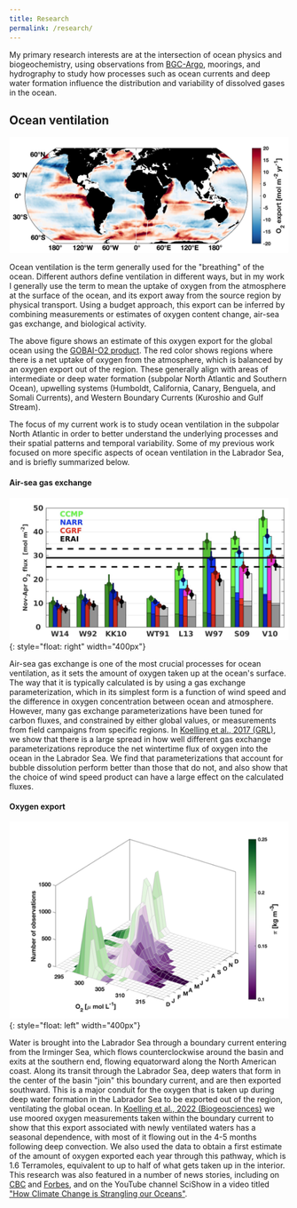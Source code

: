 ```yaml
---
title: Research
permalink: /research/
---
```


My primary research interests are at the intersection of ocean physics and biogeochemistry, using observations from [BGC-Argo](https://biogeochemical-argo.org), moorings, and hydrography to study how processes such as ocean currents and deep water formation influence the distribution and variability of dissolved gases in the ocean.

## Ocean ventilation

![Text](/assets/images/exp_global_l13.jpg)

Ocean ventilation is the term generally used for the "breathing" of the ocean. Different authors define ventilation in different ways, but in my work I generally use the term to mean the uptake of oxygen from the atmosphere at the surface of the ocean, and its export away from the source region by physical transport. Using a budget approach, this export can be inferred by combining measurements or estimates of oxygen content change, air-sea gas exchange, and biological activity.

The above figure shows an estimate of this oxygen export for the global ocean using the [GOBAI-O2 product](https://www.pmel.noaa.gov/gobai/). The red color shows regions where there is a net uptake of oxygen from the atmosphere, which is balanced by an oxygen export out of the region. These generally align with areas of intermediate or deep water formation (subpolar North Atlantic and Southern Ocean), upwelling systems (Humboldt, California, Canary, Benguela, and Somali Currents), and Western Boundary Currents (Kuroshio and Gulf Stream). 

The focus of my current work is to study ocean ventilation in the subpolar North Atlantic in order to better understand the underlying processes and their spatial patterns and temporal variability. Some of my previous work focused on more specific aspects of ocean ventilation in the Labrador Sea, and is briefly summarized below.

#### Air-sea gas exchange
![Gas exchange parameterizations](/assets/images/gasex.png){: style="float: right" width="400px"}

Air-sea gas exchange is one of the most crucial processes for ocean ventilation, as it sets the amount of oxygen taken up at the ocean's surface. The way that it is typically calculated is by using a gas exchange parameterization, which in its simplest form is a function of wind speed and the difference in oxygen concentration between ocean and atmosphere. However, many gas exchange parameterizations have been tuned for carbon fluxes, and constrained by either global values, or measurements from field campaigns from specific regions. In [Koelling et al., 2017 (GRL)](https://doi.org/10.1002/2017GL073933), we show that there is a large spread in how well different gas exchange parameterizations reproduce the net wintertime flux of oxygen into the ocean in the Labrador Sea. We find that parameterizations that account for bubble dissolution perform better than those that do not, and also show that the choice of wind speed product can have a large effect on the calculated fluxes.

#### Oxygen export
![Oxygen export](/assets/images/export.png){: style="float: left" width="400px"}

Water is brought into the Labrador Sea through a boundary current entering from the Irminger Sea, which flows counterclockwise around the basin and exits at the southern end, flowing equatorward along the North American coast. Along its transit through the Labrador Sea, deep waters that form in the center of the basin "join" this boundary current, and are then exported southward. This is a major conduit for the oxygen that is taken up during deep water formation in the Labrador Sea to be exported out of the region, ventilating the global ocean. In [Koelling et al., 2022 (Biogeosciences)](https://doi.org/10.5194/bg-19-437-2022) we use moored oxygen measurements taken within the boundary current to show that this export associated with newly ventilated waters has a seasonal dependence, with most of it flowing out in the 4-5 months following deep convection. We also used the data to obtain a first estimate of the amount of oxygen exported each year through this pathway, which is 1.6 Terramoles, equivalent to up to half of what gets taken up in the interior. 
This research was also featured in a number of news stories, including on [CBC](https://www.cbc.ca/news/canada/nova-scotia/labrador-sea-research-oxygen-transfer-world-oceans-1.6340451) and [Forbes](https://www.forbes.com/sites/priyashukla/2022/02/08/why-the-labrador-sea-are-the-lungs-of-the-ocean/?sh=1d934eac4e3b), and on the YouTube channel SciShow in a video titled ["How Climate Change is Strangling our Oceans"](https://www.youtube.com/watch?v=rIvt4s7CX2M).